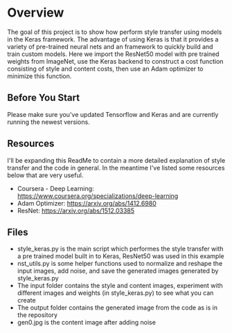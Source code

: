 # Overview #
The goal of this project is to show how perform style transfer using models in the Keras framework. The advantage of using Keras is that it provides a variety of pre-trained neural nets and an framework to quickly build and train custom models. Here we import the ResNet50 model with pre trained weights from ImageNet, use the Keras backend to construct a cost function consisting of style and content costs, then use an Adam optimizer to minimize this function.

## Before You Start ##
Please make sure you've updated Tensorflow and Keras and are currently running the newest versions.

## Resources ##
I'll be expanding this ReadMe to contain a more detailed explanation of style transfer and the code in general. In the meantime I've listed some resources below that are very useful.

* Coursera - Deep Learning: https://www.coursera.org/specializations/deep-learning
* Adam Optimizer: https://arxiv.org/abs/1412.6980
* ResNet: https://arxiv.org/abs/1512.03385

## Files ##
* style_keras.py is the main script which performes the style transfer with a pre trained model built in to Keras, ResNet50 was used in this example
* nst_utils.py is some helper functions used to normalize and reshape the input images, add noise, and save the generated images generated by style_keras.py
* The input folder contains the style and content images, experiment with different images and weights (in style_keras.py) to see what you can create
* The output folder contains the generated image from the code as is in the repository
* gen0.jpg is the content image after adding noise
